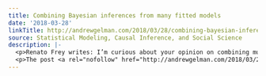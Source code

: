 ```yaml
---
title: Combining Bayesian inferences from many fitted models
date: '2018-03-28'
linkTitle: http://andrewgelman.com/2018/03/28/combining-bayesian-inferences-many-fitted-models/
source: Statistical Modeling, Causal Inference, and Social Science
description: |-
  <p>Renato Frey writes: I’m curious about your opinion on combining multi-model inference techniques with rstanarm: On the one hand, screening all (theoretically meaningful) model specifications and fully reporting them seems to make a lot of sense to me — in line with the idea of transparent reporting, your idea of the multiverse analysis, or akin [&#8230;]</p>
  <p>The post <a rel="nofollow" href="http://andrewgelman.com/2018/03/28/combining-bayesian-inferences-many-fitted-models/">Combining Baye
---
```

